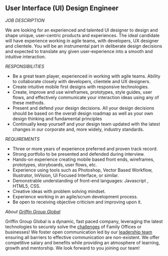 ## User Interface (UI) Design Engineer

*JOB DESCRIPTION*

We are looking for an experienced and talented UI designer to design and shape unique, user-centric products and experiences. The ideal candidate will have experience working in agile teams, with developers, UX designer and clientele. You will be an instrumental part in deliberate design decisions and expected to translate any given user-experience into a smooth and intuitive interaction.

*RESPONSIBILITIES*

* Be a great team player, experienced in working with agile teams. Ability to collaborate closely with developers, clientele and UX designers.
* Create intuitive mobile first designs with responsive technologies.
* Create, improve and use wireframes, prototypes, style guides, user flows, and effectively communicate your interaction ideas using any of these methods.
* Present and defend your design decisions. All your design decisions should be based on the overall design roadmap as well as your own design thinking and fundamental principles
* Continually keep yourself and your design team updated with the latest changes in our corporate and, more widely, industry standards.

*REQUIREMENTS*

* Three or more years of experience preferred and proven track record.
* Strong portfolio to be presented and defended during interview.
* Hands-on experience creating mobile based front ends, wireframes, prototypes, storyboards, user flows, etc.
* Experience using tools such as Photoshop, Vector Based Workflow, Illustrator, InVision, UI Focused Interface, or similar.
* Demonstrable understanding of front-end languages: Javascript , HTML5, CSS.
* Creative ideas with problem solving mindset.
* Experience working in an agile/scrum development process.
* Be open to receiving objective criticism and improving upon it.

*About [Griffin Group Global][1]*

Griffin Group Global is a dynamic, fast paced company, leveraging the latest technologies to securely solve the [challenges][2] of Family Offices or businesses! We foster open communication led by our [leadership team][3] ensuring all barriers to effective communication are non-existent. We offer competitive salary and benefits while providing an atmosphere of learning, growth and mentorship. We look forward to you joining our team!


[1]: https://www.griffingroupgloabl.com
[2]: https://www.griffingroupglobal.com/gravity/#gravity-micro-services
[3]: https://www.griffingroupglobal.com/#meet-our-team
